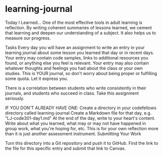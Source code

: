 # learning-journal

Today I Learned...
One of the most effective tools in adult learning is reflection. By writing coherent summaries of lessons learned, we cement that learning and deepen our understanding of a subject. It also helps us to measure our progress.

Tasks
Every day you will have an assignment to write an entry in your learning journal about some lesson you learned that day or in recent days. Your entry may contain code samples, links to additional resources you found, or anything else you feel is relevant. Your entry may also contain whatever thoughts and feelings you had about the class or your own studies. This is YOUR journal, so don't worry about being proper or fulfilling some quota. Let it express you.

There is a correlation between students who write consistently in their journals, and students who succeed in class. Take this assignment seriously.

IF YOU DON'T ALREADY HAVE ONE: Create a directory in your codefellows directory called learning-journal
Create a Markdown file for that day, e.g. "LJ-code301-day1.md"
At the end of the day, write to your heart's content. Write about what you learned, what may or may not have happened in group work, what you're hoping for, etc. This is for your own reflection more than it is just another assessment instrument.
Submitting Your Work

Turn this directory into a Git repository and push it to GitHub. Find the link to the file for this specific entry and submit that link to Canvas.
